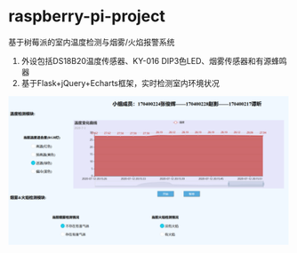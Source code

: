 # raspberry-pi-project

基于树莓派的室内温度检测与烟雾/火焰报警系统

1. 外设包括DS18B20温度传感器、KY-016 DIP3色LED、烟雾传感器和有源蜂鸣器
2. 基于Flask+jQuery+Echarts框架，实时检测室内环境状况

![result](static/result.png)


